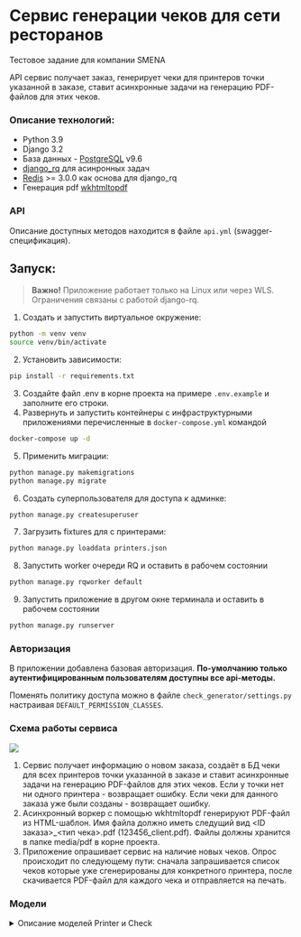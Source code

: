 # Сервис генерации чеков для сети ресторанов
Тестовое задание для компании SMENA

API сервис получает заказ, генерирует чеки для принтеров точки указанной в заказе, ставит асинхронные задачи на генерацию PDF-файлов для этих чеков.

###  Описание технологий:
- Python 3.9
- Django 3.2
- База данных - [PostgreSQL](https://hub.docker.com/_/postgres/) v9.6
- [django_rq](https://github.com/rq/django-rq) для асинронных задач
- [Redis](https://hub.docker.com/_/redis/) >= 3.0.0 как основа для django_rq
- Генерация pdf [wkhtmltopdf](https://hub.docker.com/r/openlabs/docker-wkhtmltopdf-aas/)

### API
Описание доступных методов находится в файле `api.yml` (swagger-спецификация).


## Запуск:
>**Важно!** Приложение работает только на Linux или через WLS. Ограничения связаны c работой django-rq.

1. Создать и запустить виртуальное окружение:
```bash
python -m venv venv
source venv/bin/activate
```
2. Установить зависимости:
```bash
pip install -r requirements.txt
```
3. Создайте файл .env в корне проекта на примере `.env.example` и заполните его строки.
4. Развернуть и запустить контейнеры с инфраструктурными приложениями перечисленные в `docker-compose.yml` командой
 ```bash
docker-compose up -d
```
5. Применить миграции:
```bash
python manage.py makemigrations
python manage.py migrate
```
6. Создать суперпользователя для доступа к админке:
```bash
python manage.py createsuperuser
```
7. Загрузить fixtures для с принтерами:
```bash
python manage.py loaddata printers.json
```
8. Запустить worker очереди RQ и оставить в рабочем состоянии
```bash
python manage.py rqworker default
```
9. Запустить приложение в другом окне терминала и оставить в рабочем состоянии
```bash
python manage.py runserver
```
### Авторизация
В приложении добавлена базовая авторизация. **По-умолчанию только аутентифицированным пользователям доступны все api-методы.**

Поменять политику доступа можно в файле `check_generator/settings.py` настраивая `DEFAULT_PERMISSION_CLASSES`.

### Схема работы сервиса

![][arch]

1. Сервис получает информацию о новом заказа, создаёт в БД чеки для всех принтеров точки указанной в заказе и ставит асинхронные задачи на генерацию PDF-файлов для этих чеков. Если у точки нет ни одного принтера - возвращает ошибку. Если чеки для данного заказа уже были созданы - возвращает ошибку.
2. Асинхронный воркер с помощью wkhtmltopdf генерируют PDF-файл из HTML-шаблон. Имя файла должно иметь следущий вид <ID заказа>\_<тип чека>.pdf (123456_client.pdf).
   Файлы должны хранится в папке media/pdf в корне проекта.
3. Приложение опрашивает сервис на наличие новых чеков. Опрос происходит по следующему пути: сначала запрашивается список чеков которые уже сгенерированы для конкретного принтера, после скачивается PDF-файл для каждого чека и отправляется на печать.

### Модели
<details> 
 <summary>Описание моделей Printer и Check </summary>
1. Принтер (Printer). Каждый принтер печатает только свой тип чеков. Поле api_key принимает уникальные значения, по нему
   однозначно определяется принтер. Для этой модели должны быть fixtures (принтеры для обоих типов чеков для нескольких точек).

| Поле       | Тип          | Значение        | Описание                          |
| ---------- | ------------ | --------------- | --------------------------------- |
| name       | CharField    |                 | название принтера                 |
| api_key    | CharField    |                 | ключ доступа к API                |
| check_type | CharField    | kitchen\|client | тип чека которые печатает принтер |
| point_id   | IntegerField |                 | точка к которой привязан принтер  |

2. Чек (Check). Информация о заказе для каждого чека хранится в JSON, нет необходимости делать отдельные модели.

| Поле       | Тип        | Значение               | Описание                     |
| ---------- | ---------- | ---------------------- | ---------------------------- |
| printer_id | ForeignKey |                        | принтер                      |
| type       | CharField  | kitchen\|client        | тип чека                     |
| order      | JSONField  |                        | информация о заказе          |
| status     | CharField  | new\|rendered\|printed | статус чека                  |
| pdf_file   | FileField  |                        | ссылка на созданный PDF-файл |

</details>


[arch]: images/arch.png
